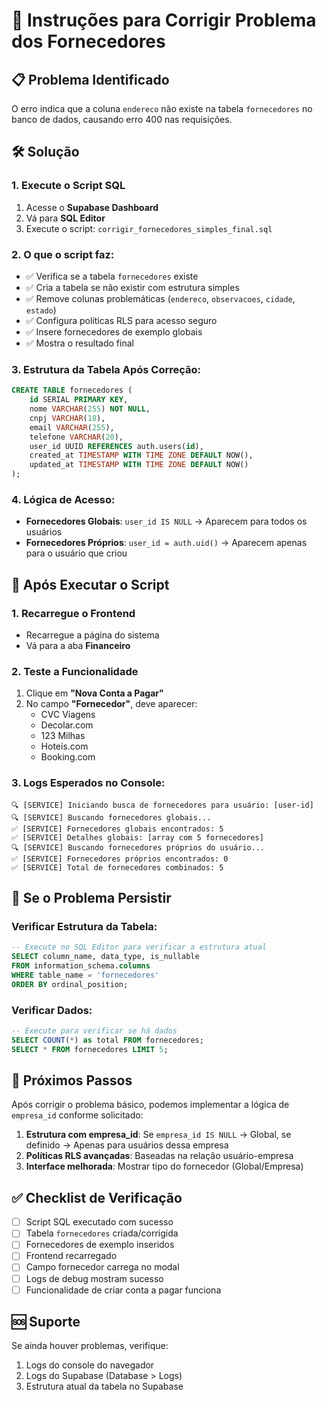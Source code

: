 # 🔧 Instruções para Corrigir Problema dos Fornecedores

## 📋 Problema Identificado
O erro indica que a coluna `endereco` não existe na tabela `fornecedores` no banco de dados, causando erro 400 nas requisições.

## 🛠️ Solução

### 1. Execute o Script SQL
1. Acesse o **Supabase Dashboard**
2. Vá para **SQL Editor**
3. Execute o script: `corrigir_fornecedores_simples_final.sql`

### 2. O que o script faz:
- ✅ Verifica se a tabela `fornecedores` existe
- ✅ Cria a tabela se não existir com estrutura simples
- ✅ Remove colunas problemáticas (`endereco`, `observacoes`, `cidade`, `estado`)
- ✅ Configura políticas RLS para acesso seguro
- ✅ Insere fornecedores de exemplo globais
- ✅ Mostra o resultado final

### 3. Estrutura da Tabela Após Correção:
```sql
CREATE TABLE fornecedores (
    id SERIAL PRIMARY KEY,
    nome VARCHAR(255) NOT NULL,
    cnpj VARCHAR(18),
    email VARCHAR(255),
    telefone VARCHAR(20),
    user_id UUID REFERENCES auth.users(id),
    created_at TIMESTAMP WITH TIME ZONE DEFAULT NOW(),
    updated_at TIMESTAMP WITH TIME ZONE DEFAULT NOW()
);
```

### 4. Lógica de Acesso:
- **Fornecedores Globais**: `user_id IS NULL` → Aparecem para todos os usuários
- **Fornecedores Próprios**: `user_id = auth.uid()` → Aparecem apenas para o usuário que criou

## 🔄 Após Executar o Script

### 1. Recarregue o Frontend
- Recarregue a página do sistema
- Vá para a aba **Financeiro**

### 2. Teste a Funcionalidade
1. Clique em **"Nova Conta a Pagar"**
2. No campo **"Fornecedor"**, deve aparecer:
   - CVC Viagens
   - Decolar.com
   - 123 Milhas
   - Hoteis.com
   - Booking.com

### 3. Logs Esperados no Console:
```
🔍 [SERVICE] Iniciando busca de fornecedores para usuário: [user-id]
🔍 [SERVICE] Buscando fornecedores globais...
✅ [SERVICE] Fornecedores globais encontrados: 5
✅ [SERVICE] Detalhes globais: [array com 5 fornecedores]
🔍 [SERVICE] Buscando fornecedores próprios do usuário...
✅ [SERVICE] Fornecedores próprios encontrados: 0
✅ [SERVICE] Total de fornecedores combinados: 5
```

## 🚨 Se o Problema Persistir

### Verificar Estrutura da Tabela:
```sql
-- Execute no SQL Editor para verificar a estrutura atual
SELECT column_name, data_type, is_nullable 
FROM information_schema.columns 
WHERE table_name = 'fornecedores' 
ORDER BY ordinal_position;
```

### Verificar Dados:
```sql
-- Execute para verificar se há dados
SELECT COUNT(*) as total FROM fornecedores;
SELECT * FROM fornecedores LIMIT 5;
```

## 📝 Próximos Passos

Após corrigir o problema básico, podemos implementar a lógica de `empresa_id` conforme solicitado:

1. **Estrutura com empresa_id**: Se `empresa_id IS NULL` → Global, se definido → Apenas para usuários dessa empresa
2. **Políticas RLS avançadas**: Baseadas na relação usuário-empresa
3. **Interface melhorada**: Mostrar tipo do fornecedor (Global/Empresa)

## ✅ Checklist de Verificação

- [ ] Script SQL executado com sucesso
- [ ] Tabela `fornecedores` criada/corrigida
- [ ] Fornecedores de exemplo inseridos
- [ ] Frontend recarregado
- [ ] Campo fornecedor carrega no modal
- [ ] Logs de debug mostram sucesso
- [ ] Funcionalidade de criar conta a pagar funciona

## 🆘 Suporte

Se ainda houver problemas, verifique:
1. Logs do console do navegador
2. Logs do Supabase (Database > Logs)
3. Estrutura atual da tabela no Supabase 